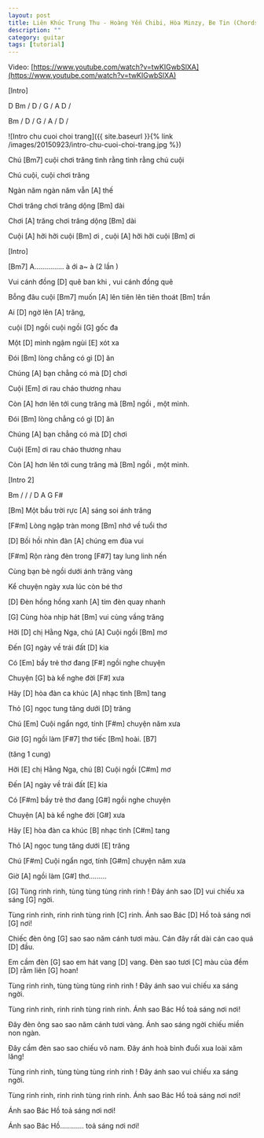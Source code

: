 ```yaml
---
layout: post
title: Liên Khúc Trung Thu - Hoàng Yến Chibi, Hòa Minzy, Be Tin (Chords)
description: ""
category: guitar
tags: [tutorial]
---
```


Video: [https://www.youtube.com/watch?v=twKIGwbSlXA](https://www.youtube.com/watch?v=twKIGwbSlXA)

[Intro]

D Bm / D / G / A D / 

Bm / D / G / A / D / 

![Intro chu cuoi choi trang]({{ site.baseurl }}{% link /images/20150923/intro-chu-cuoi-choi-trang.jpg %})

Chú [Bm7] cuội chơi trăng tình rằng tình rằng chú cuội

Chú cuội, cuội chơi trăng

Ngàn năm ngàn năm vẫn [A] thế

Chơi trăng chơi trăng dộng [Bm] dài

Chơi [A] trăng chơi trăng dộng [Bm] dài

Cuội [A] hỡi hỡi cuội [Bm] ơi , cuội [A] hỡi hỡi cuội [Bm] ơi


[Intro]


[Bm7] A............... à ới a~ à (2 lần )


Vui cánh đồng [D] quê ban khi , vui cánh đồng quê 

Bỗng đâu cuội [Bm7] muốn [A] lên tiên lên tiên thoát [Bm] trần

Ai [D] ngờ lên [A] trăng,

cuội [D] ngồi cuội ngồi [G] gốc đa

Một [D] mình ngậm ngùi [E] xót xa

Đói [Bm] lòng chẳng có gì [D] ăn

Chúng [A] bạn chẳng có mà [D] chơi

Cuội [Em] ơi rau cháo thương nhau 

Còn [A] hơn lên tới cung trăng mà [Bm] ngồi , một mình.


Đói [Bm] lòng chẳng có gì [D] ăn

Chúng [A] bạn chẳng có mà [D] chơi

Cuội [Em] ơi rau cháo thương nhau 

Còn [A] hơn lên tới cung trăng mà [Bm] ngồi , một mình.


[Intro 2]

Bm / / / D A G F# 


[Bm] Một bầu trời rực [A] sáng soi ánh trăng

[F#m] Lòng ngập tràn mong [Bm] nhớ về tuổi thơ

[D] Bồi hồi nhìn đàn [A] chúng em đùa vui

[F#m] Rộn ràng đèn trong [F#7] tay lung linh nến



Cùng bạn bè ngồi dưới ánh trăng vàng

Kể chuyện ngày xưa lúc còn bé thơ

[D] Đèn hồng hồng xanh [A] tím đèn quay nhanh

[G] Cùng hòa nhịp hát [Bm] vui cùng vầng trăng



Hỡi [D] chị Hằng Nga, chú [A] Cuội ngồi [Bm] mơ

Đến [G] ngày về trái đất [D] kia

Có [Em] bầy trẻ thơ đang [F#] ngồi nghe chuyện

Chuyện [G] bà kể nghe đời [F#] xưa

Hãy [D] hòa đàn ca khúc [A] nhạc tình [Bm] tang

Thỏ [G] ngọc tung tăng dưới [D] trăng

Chú [Em] Cuội ngẩn ngơ, tính [F#m] chuyện năm xưa

Giờ [G] ngồi làm [F#7] thơ tiếc [Bm] hoài. [B7]



(tăng 1 cung)



Hỡi [E] chị Hằng Nga, chú [B] Cuội ngồi [C#m] mơ

Đến [A] ngày về trái đất [E] kia

Có [F#m] bầy trẻ thơ đang [G#] ngồi nghe chuyện

Chuyện [A] bà kể nghe đời [G#] xưa

Hãy [E] hòa đàn ca khúc [B] nhạc tình [C#m] tang

Thỏ [A] ngọc tung tăng dưới [E] trăng

Chú [F#m] Cuội ngẩn ngơ, tính [G#m] chuyện năm xưa

Giờ [A] ngồi làm [G#] thơ.........





[G] Tùng rinh rinh, tùng tùng tùng rinh rinh ! Đây ánh sao [D] vui chiếu xa sáng [G] ngời.

Tùng rinh rinh, rinh rinh tùng rinh [C] rinh. Ánh sao Bác [D] Hồ toả sáng nơi [G] nơi!



Chiếc đèn ông [G] sao sao năm cánh tươi màu. Cán đây rất dài cán cao quá [D] đầu.

Em cầm đèn [G] sao em hát vang [D] vang. Đèn sao tươi [C] màu của đềm [D] rằm liên [G] hoan!



Tùng rinh rinh, tùng tùng tùng rinh rinh ! Đây ánh sao vui chiếu xa sáng ngời. 

Tùng rinh rinh, rinh rinh tùng rinh rinh. Ánh sao Bác Hồ toả sáng nơi nơi!



Đây đèn ông sao sao năm cánh tươi vàng. Ánh sao sáng ngời chiếu miền non ngàn.

Đây cầm đèn sao sao chiếu vô nam. Đây ánh hoà bình đuổi xua loài xâm lăng!



Tùng rinh rinh, tùng tùng tùng rinh rinh ! Đây ánh sao vui chiếu xa sáng ngời. 

Tùng rinh rinh, rinh rinh tùng rinh rinh. Ánh sao Bác Hồ toả sáng nơi nơi!

Ánh sao Bác Hồ toả sáng nơi nơi!

Ánh sao Bác Hồ............ toả sáng nơi nơi!
